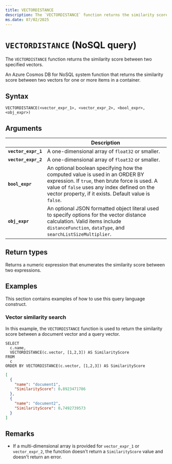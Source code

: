 ```yaml
---
title: VECTORDISTANCE
description: The `VECTORDISTANCE` function returns the similarity score between two specified vectors.
ms.date: 07/02/2025
---
```


# `VECTORDISTANCE` (NoSQL query)

The `VECTORDISTANCE` function returns the similarity score between two specified vectors.

An Azure Cosmos DB for NoSQL system function that returns the similarity score between two vectors for one or more items in a container.

## Syntax

```nosql
VECTORDISTANCE(<vector_expr_1>, <vector_expr_2>, <bool_expr>, <obj_expr>)
```

## Arguments

| | Description |
| --- | --- |
| **`vector_expr_1`** | A one-dimensional array of `float32` or smaller. |
| **`vector_expr_2`** | A one-dimensional array of `float32` or smaller. |
| **`bool_expr`** | An optional boolean specifying how the computed value is used in an ORDER BY expression. If `true`, then brute force is used. A value of `false` uses any index defined on the vector property, if it exists. Default value is `false`. |
| **`obj_expr`** | An optional JSON formatted object literal used to specify options for the vector distance calculation. Valid items include `distanceFunction`, `dataType`, and `searchListSizeMultiplier`. |

## Return types

Returns a numeric expression that enumerates the similarity score between two expressions.

## Examples

This section contains examples of how to use this query language construct.

### Vector similarity search

In this example, the `VECTORDISTANCE` function is used to return the similarity score between a document vector and a query vector.

```nosql
SELECT
  c.name,
  VECTORDISTANCE(c.vector, [1,2,3]) AS SimilarityScore 
FROM
  c
ORDER BY VECTORDISTANCE(c.vector, [1,2,3]) AS SimilarityScore
```

```json
[
  {
    "name": "document1",
    "SimilarityScore": 0.8923471786
  },
  {
    "name": "document2",
    "SimilarityScore": 0.7492739573
  }
]
```

## Remarks

- If a multi-dimensional array is provided for `vector_expr_1` or `vector_expr_2`, the function doesn't return a `SimilarityScore` value and doesn't return an error.
